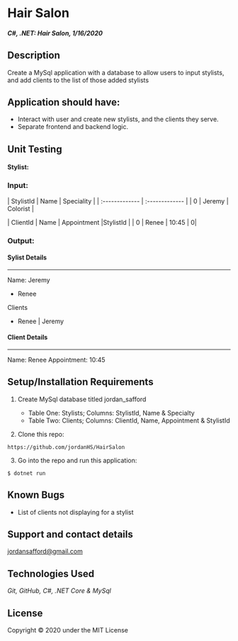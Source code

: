 # Hair Salon

#### _C#, .NET: Hair Salon, 1/16/2020_

## Description
Create a MySql application with a database to allow users to input stylists, and add clients to the list of those added stylists

## Application should have:
- Interact with user and create new stylists, and the clients they serve.
- Separate frontend and backend logic.

## Unit Testing

#### Stylist:
 
### Input:

| StylistId | Name | Speciality |
| :------------- | :------------- |
| 0 | Jeremy | Colorist |

| ClientId | Name | Appointment |StylistId |
| 0 | Renee | 10:45 | 0|

### Output:

#### Sylist Details
--------------

Name: Jeremy
* Renee


Clients
* Renee | Jeremy

#### Client Details
-----------------

Name: Renee
Appointment: 10:45



 


## Setup/Installation Requirements

1. Create MySql database titled jordan_safford
    - Table One: Stylists; Columns: StylistId, Name & Specialty
    - Table Two: Clients; Columns: ClientId, Name, Appointment & StylistId

2. Clone this repo:
```
https://github.com/jordanHS/HairSalon

```

3. Go into the repo and run this application: 
```
$ dotnet run
```

## Known Bugs
* List of clients not displaying for a stylist

## Support and contact details
 jordansafford@gmail.com

## Technologies Used
_Git, GitHub, C#, .NET Core & MySql_


## License
Copyright © 2020 under the MIT License
